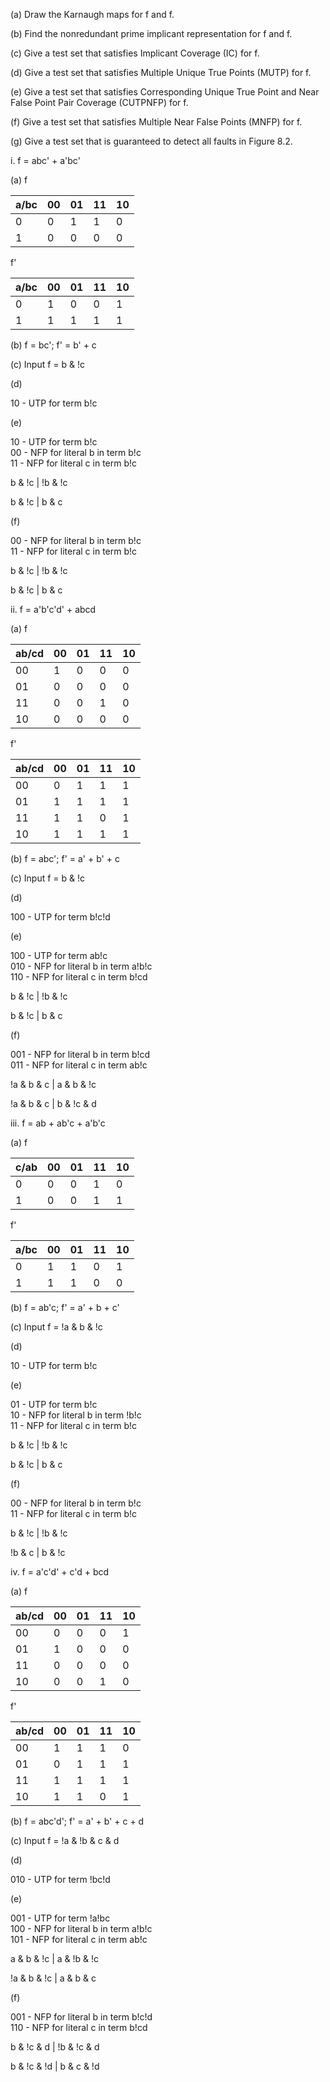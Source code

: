 (a) Draw the Karnaugh maps for f and f.

(b) Find the nonredundant prime implicant representation for f and
f.

(c) Give a test set that satisfies Implicant Coverage (IC) for f.

(d) Give a test set that satisfies Multiple Unique True Points
(MUTP) for f.

(e) Give a test set that satisfies Corresponding Unique True Point
and Near False Point Pair Coverage (CUTPNFP) for f.

(f) Give a test set that satisfies Multiple Near False Points (MNFP)
for f.

(g) Give a test set that is guaranteed to detect all faults in Figure
8.2.

i. f = abc' + a'bc'

(a) f

|a/bc|00  |01  |11  |10  |
|:---|:---|:---|:---|:---|
|0   |0   |1   |1   |0   |
|1   |0   |0   |0   |0   |

f'

|a/bc|00  |01  |11  |10  |
|:---|:---|:---|:---|:---|
|0   |1   |0   |0   |1   |
|1   |1   |1   |1   |1   |

(b) f = bc'; f' = b' + c

(c) Input f = b & !c

(d)

10 - UTP for term b!c

(e)

10 - UTP for term b!c  
00 - NFP for literal b in term b!c  
11 - NFP for literal c in term b!c  

b & !c | !b & !c  

b & !c | b & c

(f) 

00 - NFP for literal b in term b!c  
11 - NFP for literal c in term b!c

b & !c | !b & !c  

b & !c | b & c  

ii. f = a'b'c'd' + abcd

(a) f

|ab/cd|00  |01  |11  |10  |
|:----|:---|:---|:---|:---|
|00   |1   |0   |0   |0   |
|01   |0   |0   |0   |0   |
|11   |0   |0   |1   |0   |
|10   |0   |0   |0   |0   |

f'

|ab/cd|00  |01  |11  |10  |
|:----|:---|:---|:---|:---|
|00   |0   |1   |1   |1   |
|01   |1   |1   |1   |1   |
|11   |1   |1   |0   |1   |
|10   |1   |1   |1   |1   |


(b) f = abc'; f' = a' + b' + c

(c) Input f = b & !c

(d)

100 - UTP for term b!c!d

(e)

100 - UTP for term ab!c  
010 - NFP for literal b in term a!b!c  
110 - NFP for literal c in term b!cd  

b & !c | !b & !c  

b & !c | b & c

(f) 

001 - NFP for literal b in term b!cd  
011 - NFP for literal c in term ab!c

!a & b & c | a & b & !c  

!a & b & c | b & !c & d  

iii. f = ab + ab'c + a'b'c

(a) f

|c/ab|00  |01  |11  |10  |
|:---|:---|:---|:---|:---|
|0   |0   |0   |1   |0   |
|1   |0   |0   |1   |1   |

f'

|a/bc|00  |01  |11  |10  |
|:---|:---|:---|:---|:---|
|0   |1   |1   |0   |1   |
|1   |1   |1   |0   |0   |

(b) f = ab'c; f' = a' + b + c'

(c) Input f = !a & b & !c

(d)

10 - UTP for term b!c

(e)

01 - UTP for term b!c  
10 - NFP for literal b in term !b!c  
11 - NFP for literal c in term b!c  

b & !c | !b & !c  

b & !c | b & c

(f) 

00 - NFP for literal b in term b!c  
11 - NFP for literal c in term b!c

b & !c | !b & !c  

!b & c | b & !c  

iv. f = a'c'd' + c'd + bcd

(a) f

|ab/cd|00  |01  |11  |10  |
|:----|:---|:---|:---|:---|
|00   |0   |0   |0   |1   |
|01   |1   |0   |0   |0   |
|11   |0   |0   |0   |0   |
|10   |0   |0   |1   |0   |

f'

|ab/cd|00  |01  |11  |10  |
|:----|:---|:---|:---|:---|
|00   |1   |1   |1   |0   |
|01   |0   |1   |1   |1   |
|11   |1   |1   |1   |1   |
|10   |1   |1   |0   |1   |

(b) f = abc'd'; f' = a' + b' + c + d

(c) Input f = !a & !b & c & d

(d)

010 - UTP for term !bc!d

(e)

001 - UTP for term !a!bc  
100 - NFP for literal b in term a!b!c  
101 - NFP for literal c in term ab!c  

a & b & !c | a & !b & !c  

!a & b & !c | a & b & c

(f) 

001 - NFP for literal b in term b!c!d  
110 - NFP for literal c in term b!cd

b & !c & d | !b & !c & d 

b & !c & !d | b & c & !d  

